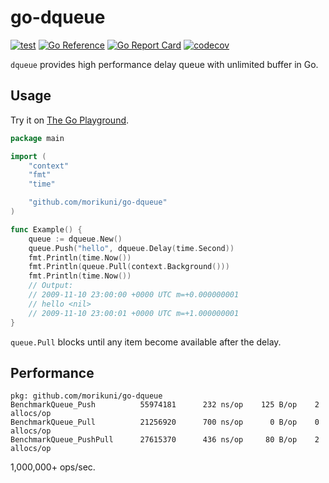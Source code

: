 # go-dqueue

[![test](https://github.com/morikuni/go-dqueue/workflows/test/badge.svg?branch=main)](https://github.com/morikuni/go-dqueue/actions?query=branch%3Amain)
[![Go Reference](https://pkg.go.dev/badge/github.com/morikuni/go-dqueue.svg)](https://pkg.go.dev/github.com/morikuni/go-dqueue)
[![Go Report Card](https://goreportcard.com/badge/github.com/morikuni/go-dqueue)](https://goreportcard.com/report/github.com/morikuni/go-dqueue)
[![codecov](https://codecov.io/gh/morikuni/go-dqueue/branch/main/graph/badge.svg)](https://codecov.io/gh/morikuni/go-dqueue)

`dqueue` provides high performance delay queue with unlimited buffer in Go.

## Usage

Try it on [The Go Playground](https://play.golang.org/p/tf6TNCX8rRu).

```go
package main

import (
	"context"
	"fmt"
	"time"

	"github.com/morikuni/go-dqueue"
)

func Example() {
	queue := dqueue.New()
	queue.Push("hello", dqueue.Delay(time.Second))
	fmt.Println(time.Now())
	fmt.Println(queue.Pull(context.Background()))
	fmt.Println(time.Now())
	// Output:
	// 2009-11-10 23:00:00 +0000 UTC m=+0.000000001
	// hello <nil>
	// 2009-11-10 23:00:01 +0000 UTC m=+1.000000001
}
```

`queue.Pull` blocks until any item become available after the delay.

## Performance

```
pkg: github.com/morikuni/go-dqueue
BenchmarkQueue_Push          55974181      232 ns/op    125 B/op    2 allocs/op
BenchmarkQueue_Pull          21256920      700 ns/op      0 B/op    0 allocs/op
BenchmarkQueue_PushPull      27615370      436 ns/op     80 B/op    2 allocs/op
```

1,000,000+ ops/sec.